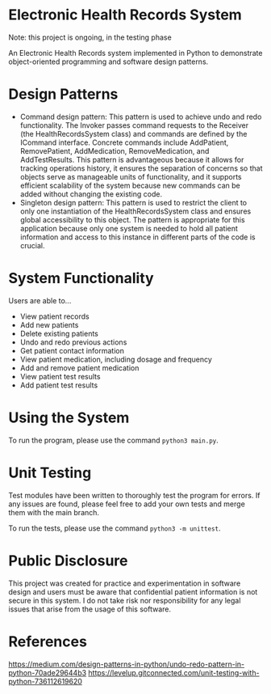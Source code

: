 # Electronic Health Records System

Note: this project is ongoing, in the testing phase

An Electronic Health Records system implemented in Python to demonstrate object-oriented programming and software design patterns. 

# Design Patterns
* Command design pattern: This pattern is used to achieve undo and redo functionality. The Invoker passes command requests to the Receiver (the HealthRecordsSystem class) and commands are defined by the ICommand interface. Concrete commands include AddPatient, RemovePatient, AddMedication, RemoveMedication, and AddTestResults. This pattern is advantageous because it allows for tracking operations history, it ensures the separation of concerns so that objects serve as manageable units of functionality, and it supports efficient scalability of the system because new commands can be added without changing the existing code. 
* Singleton design pattern: This pattern is used to restrict the client to only one instantiation of the HealthRecordsSystem class and ensures global accessibility to this object. The pattern is appropriate for this application because only one system is needed to hold all patient information and access to this instance in different parts of the code is crucial.

# System Functionality
Users are able to...
* View patient records
* Add new patients
* Delete existing patients 
* Undo and redo previous actions
* Get patient contact information
* View patient medication, including dosage and frequency
* Add and remove patient medication
* View patient test results
* Add patient test results

# Using the System
To run the program, please use the command `python3 main.py`.

# Unit Testing
Test modules have been written to thoroughly test the program for errors. If any issues are found, please feel free to add your own tests and merge them with the main branch. 

To run the tests, please use the command `python3 -m unittest`.

# Public Disclosure
This project was created for practice and experimentation in software design and users must be aware that confidential patient information is not secure in this system. I do not take risk nor responsibility for any legal issues that arise from the usage of this software.

# References
https://medium.com/design-patterns-in-python/undo-redo-pattern-in-python-70ade29644b3
https://levelup.gitconnected.com/unit-testing-with-python-736112619620
